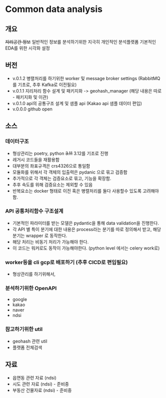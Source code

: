 # Common data analysis

## 개요

~~지리공간 정보~~ 일반적인 정보를 분석하기위한 지극히 개인적인 분석플랫폼
기본적인 EDA를 위한 시각화 설정

## 버전

- v.0.1.2 병렬처리를 하기위한 worker 및 message broker settings (RabbitMQ를 기초로, 추후 Kafka로 이전필요)
- v.0.1.1 지리처리 함수 설계 및 패키지화 -> geohash_manager (해당 내용은 따로 - 패키지화 및 이관)
- v.0.1.0 api의 공통구조 설계 및 샘플 api (Kakao api 샘플 데이터 편입)
- v.0.0.0 github open

## 소스

### 데이터구조

- 형상관리는 poetry, python ~~3.11~~ 3.12를 기조로 진행
- 레거시 코드들을 재활용함
- 대부분의 좌표규격은 crs4326으로 통일함
- 모듈화를 위해서 각 객체의 입출력은 pydanic 으로 묶고 검증함
- 추가적으로 각 객체는 검증요소로 묶고, 기능을 확장함.
- 추후 속도를 위해 검증요소는 제외할 수 있음
- 반복요소는 docker 형태로 이전 혹은 병렬처리를 둘다 사용할수 있도록 고려해야함.

### API 공통처리함수 구조설계

- 기본적인 파라미터를 받는 모델은 pydantic을 통해 data validation을 진행한다.
- 각 API 별 특이 분기에 대한 내용은 process라는 분기를 따로 정의해서 받고, 해당 분기는 wrapper 로 동작한다.
- 해당 처리는 비동기 처리가 가능해야 한다.
- 이 코드는 워커로도 동작이 가능해야한다. (python level 에서는 celery work로)

### worker등을 cli gcp로 배포하기 (추후 CICD로 편입필요)

- 형상관리를 하기위해서,

### 분석하기위한 OpenAPI

- google
- kakao
- naver
- ndsi

### 참고하기위한 util

- geohash 관련 util
- 플랫폼 전체검색

## 자료

- 읍면동 관련 자료 (ndsi)
- 시도 관련 자료 (ndsi) - 준비중
- 부동산 건물자료 (ndsi) - 준비중
